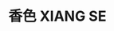 ---
title: "香色 XIANG SE"
description: "香色 XIANG SE"
layout: shop
keywords:
  - 美食競賽
  - 台灣美食
  - 美食精選
datePublished: "2025-06-30"
dateModified: "2025-07-06"
city: "台北市"
district: "中正區"
address: "台北市中正區湖口街1-2號"
phone: "0223581819"
geo: "25.03278867603252, 121.51502107590377"
google_map: "https://maps.app.goo.gl/EZmGWooWzTDH6ET39"
footinder: "https://footinder.com.tw/%e5%8f%b0%e5%8c%97%e5%b8%82%e4%b8%ad%e6%ad%a3%e5%8d%80/190/"
official: "https://xiang-se.com/"
award:
  - name: "500盤"
    year: "2024"
    entries:
      - dishes:
          - "綠竹筍 梅乾菜 夏季松露"

---